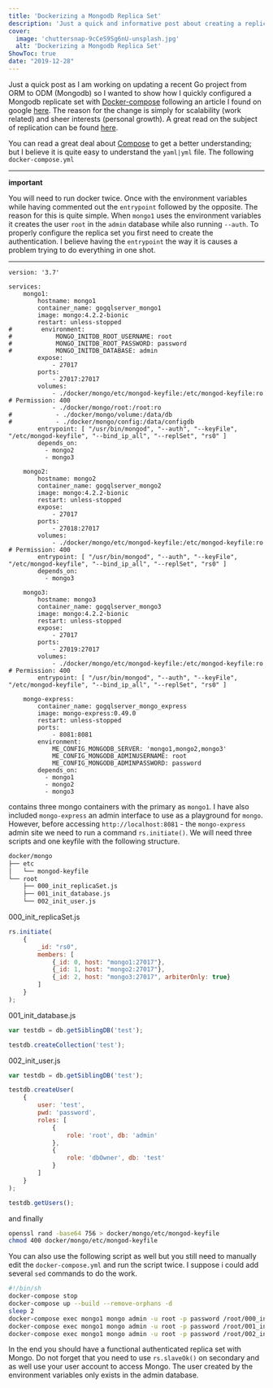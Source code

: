 ```yaml
---
title: 'Dockerizing a Mongodb Replica Set'
description: 'Just a quick and informative post about creating a replicate set with Mongodb and Docker-compose.'
cover:
  image: 'chuttersnap-9cCeS9Sg6nU-unsplash.jpg'
  alt: 'Dockerizing a Mongodb Replica Set'
ShowToc: true
date: "2019-12-28"
---
```


Just a quick post as I am working on updating a recent Go project from ORM to ODM (Mongodb) so I wanted to show how I quickly configured a Mongodb replicate set with [Docker-compose](https://docs.docker.com/compose/) following an article I found on google [here](https://qiita.com/usabarashi/items/3854a1da0e47feb93ba0). The reason for the change is simply for scalability (work related) and sheer interests (personal growth). A great read on the subject of replication can be found [here](https://docs.mongodb.com/manual/replication/).

You can read a great deal about [Compose](https://docs.docker.com/compose/) to get a better understanding; but I believe it is quite easy to understand the `yaml|yml` file. The following `docker-compose.yml`

---

**important**

You will need to run docker twice. Once with the environment variables while having commented out the `entrypoint` followed by the opposite. The reason for this is quite simple. When `mongo1` uses the environment variables it creates the user `root` in the `admin` database while also running `--auth`. To properly configure the replica set you first need to create the authentication.  I believe having the `entrypoint` the way it is causes a problem trying to do everything in one shot. 

---

```
version: '3.7'

services:
    mongo1:
        hostname: mongo1
        container_name: gogqlserver_mongo1
        image: mongo:4.2.2-bionic
        restart: unless-stopped
#        environment:
#            MONGO_INITDB_ROOT_USERNAME: root
#            MONGO_INITDB_ROOT_PASSWORD: password
#            MONGO_INITDB_DATABASE: admin
        expose:
            - 27017
        ports:
            - 27017:27017
        volumes:
            - ./docker/mongo/etc/mongod-keyfile:/etc/mongod-keyfile:ro # Permission: 400
            - ./docker/mongo/root:/root:ro
#            - ./docker/mongo/volume:/data/db
#            - ./docker/mongo/config:/data/configdb
        entrypoint: [ "/usr/bin/mongod", "--auth", "--keyFile", "/etc/mongod-keyfile", "--bind_ip_all", "--replSet", "rs0" ]
        depends_on:
          - mongo2
          - mongo3
        
    mongo2:
        hostname: mongo2
        container_name: gogqlserver_mongo2
        image: mongo:4.2.2-bionic
        restart: unless-stopped
        expose:
            - 27017
        ports:
            - 27018:27017
        volumes:
            - ./docker/mongo/etc/mongod-keyfile:/etc/mongod-keyfile:ro # Permission: 400
        entrypoint: [ "/usr/bin/mongod", "--auth", "--keyFile", "/etc/mongod-keyfile", "--bind_ip_all", "--replSet", "rs0" ]
        depends_on:
          - mongo3

    mongo3:
        hostname: mongo3
        container_name: gogqlserver_mongo3
        image: mongo:4.2.2-bionic
        restart: unless-stopped
        expose:
            - 27017
        ports:
            - 27019:27017
        volumes:
            - ./docker/mongo/etc/mongod-keyfile:/etc/mongod-keyfile:ro # Permission: 400
        entrypoint: [ "/usr/bin/mongod", "--auth", "--keyFile", "/etc/mongod-keyfile", "--bind_ip_all", "--replSet", "rs0" ]

    mongo-express:
        container_name: gogqlserver_mongo_express
        image: mongo-express:0.49.0
        restart: unless-stopped
        ports:
            - 8081:8081
        environment:
            ME_CONFIG_MONGODB_SERVER: 'mongo1,mongo2,mongo3'
            ME_CONFIG_MONGODB_ADMINUSERNAME: root
            ME_CONFIG_MONGODB_ADMINPASSWORD: password
        depends_on:
          - mongo1
          - mongo2
          - mongo3
```

contains three mongo containers with the primary as `mongo1`. I have also included `mongo-express` an admin interface to use as a playground for `mongo`. However, before accessing `http://localhost:8081` - the `mongo-express` admin site we need to run a command `rs.initiate()`.  We will need three scripts and one keyfile with the following structure.

```bash
docker/mongo
├── etc
│   └── mongod-keyfile
└── root
    ├── 000_init_replicaSet.js
    ├── 001_init_database.js
    └── 002_init_user.js
```

000_init_replicaSet.js

```javascript
rs.initiate(
    {
        _id: "rs0",
        members: [
            {_id: 0, host: "mongo1:27017"},
            {_id: 1, host: "mongo2:27017"},
            {_id: 2, host: "mongo3:27017", arbiterOnly: true}
        ]
    }
);
```

001_init_database.js

```javascript
var testdb = db.getSiblingDB('test');

testdb.createCollection('test');
```

002_init_user.js

```javascript
var testdb = db.getSiblingDB('test');

testdb.createUser(
    {
        user: 'test',
        pwd: 'password',
        roles: [
            {
                role: 'root', db: 'admin'
            },
            {
                role: 'dbOwner', db: 'test'
            }
        ]
    }
);

testdb.getUsers();
```

and finally 

```bash
openssl rand -base64 756 > docker/mongo/etc/mongod-keyfile
chmod 400 docker/mongo/etc/mongod-keyfile
```

You can also use the following script as well but you still need to manually edit the `docker-compose.yml` and run the script twice.  I suppose i could add several `sed` commands to do the work.

```sh
#!/bin/sh
docker-compose stop
docker-compose up --build --remove-orphans -d
sleep 2
docker-compose exec mongo1 mongo admin -u root -p password /root/000_init_replicaSet.js
docker-compose exec mongo1 mongo admin -u root -p password /root/001_init_database.js
docker-compose exec mongo1 mongo admin -u root -p password /root/002_init_user.js
```

In the end you should have a functional authenticated replica set with Mongo. Do not forget that you need to use `rs.slaveOk()` on secondary and as well use your user account to access Mongo. The user created by the environment variables only exists in the admin database.
